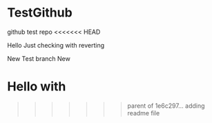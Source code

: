 # TestGithub
github test repo
<<<<<<< HEAD

Hello Just checking with reverting

New Test branch
New

Hello with 
=======
>>>>>>> parent of 1e6c297... adding readme file
